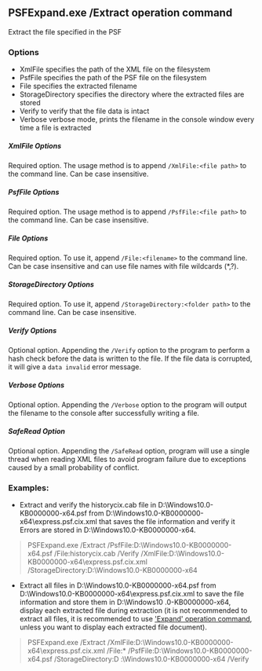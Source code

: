 ## PSFExpand.exe /Extract operation command
Extract the file specified in the PSF
### Options
- XmlFile specifies the path of the XML file on the filesystem
- PsfFile specifies the path of the PSF file on the filesystem
- File specifies the extracted filename
- StorageDirectory specifies the directory where the extracted files are stored
- Verify to verify that the file data is intact
- Verbose verbose mode, prints the filename in the console window every time a file is extracted
##### XmlFile Options
Required option. The usage method is to append `/XmlFile:<file path>` to the command line. Can be case insensitive.
##### PsfFile Options
Required option. The usage method is to append `/PsfFile:<file path>` to the command line. Can be case insensitive.
##### File Options
Required option. To use it, append `/File:<filename>` to the command line. Can be case insensitive and can use file names with file wildcards (\*,?).
##### StorageDirectory Options
Required option. To use it, append `/StorageDirectory:<folder path>` to the command line. Can be case insensitive.
##### Verify Options
Optional option. Appending the `/Verify` option to the program to perform a hash check before the data is written to the file. If the file data is corrupted, it will give a `data invalid` error message.
##### Verbose Options
Optional option. Appending the `/Verbose` option to the program will output the filename to the console after successfully writing a file.
##### SafeRead Option
Optional option. Appending the `/SafeRead` option, program will use a single thread when reading XML files to avoid program failure due to exceptions caused by a small probability of conflict.
### Examples:
- Extract and verify the historycix.cab file in D:\Windows10.0-KB0000000-x64.psf from D:\Windows10.0-KB0000000-x64\express.psf.cix.xml that saves the file information and verify it Errors are stored in D:\Windows10.0-KB0000000-x64.
>PSFExpand.exe /Extract /PsfFile:D:\Windows10.0-KB0000000-x64.psf /File:historycix.cab /Verify /XmlFile:D:\Windows10.0-KB0000000-x64\express.psf.cix.xml /StorageDirectory:D:\Windows10.0-KB0000000-x64

- Extract all files in D:\Windows10.0-KB0000000-x64.psf from D:\Windows10.0-KB0000000-x64\express.psf.cix.xml to save the file information and store them in D:\Windows10 .0-KB0000000-x64, display each extracted file during extraction (it is not recommended to extract all files, it is recommended to use ['Expand' operation command](Expand_en.md), unless you want to display each extracted file document).
>PSFExpand.exe /Extract /XmlFile:D:\Windows10.0-KB0000000-x64\express.psf.cix.xml /File:* /PsfFile:D:\Windows10.0-KB0000000-x64.psf /StorageDirectory:D :\Windows10.0-KB0000000-x64 /Verify